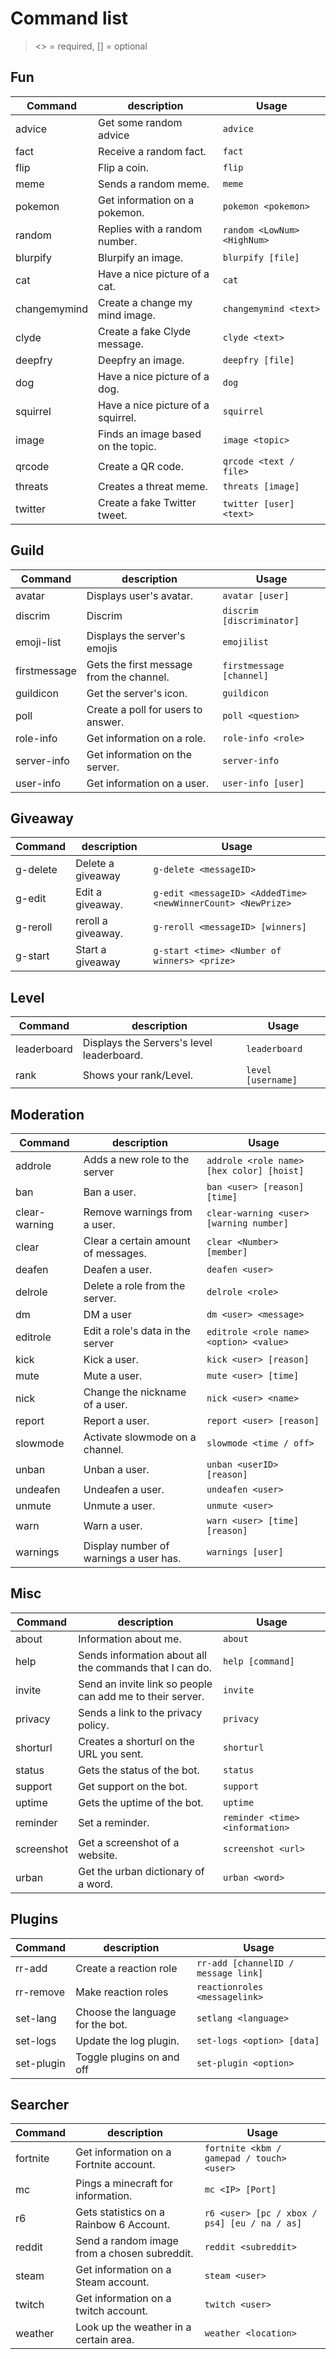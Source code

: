 # Command list
><> = required, [] = optional
## Fun
|	Command	| description	| Usage
|---------------|--------------------|--------------|
| advice	|	Get some random advice	|	`advice`	|
| fact	|	Receive a random fact.	|	`fact`	|
| flip	|	Flip a coin.	|	`flip`	|
| meme	|	Sends a random meme.	|	`meme`	|
| pokemon	|	Get information on a pokemon.	|	`pokemon <pokemon>`	|
| random	|	Replies with a random number.	|	`random <LowNum> <HighNum>`	|
| blurpify	|	Blurpify an image.	|	`blurpify [file]`	|
| cat	|	Have a nice picture of a cat.	|	`cat`	|
| changemymind	|	Create a change my mind image.	|	`changemymind <text>`	|
| clyde	|	Create a fake Clyde message.	|	`clyde <text>`	|
| deepfry	|	Deepfry an image.	|	`deepfry [file]`	|
| dog	|	Have a nice picture of a dog.	|	`dog`	|
| squirrel	|	Have a nice picture of a squirrel.	|	`squirrel`	|
| image	|	Finds an image based on the topic.	|	`image <topic>`	|
| qrcode	|	Create a QR code.	|	`qrcode <text / file>`	|
| threats	|	Creates a threat meme.	|	`threats [image]`	|
| twitter	|	Create a fake Twitter tweet.	|	`twitter [user] <text>`	|


## Guild
|	Command	| description	| Usage
|---------------|--------------------|--------------|
| avatar	|	Displays user's avatar.	|	`avatar [user]`	|
| discrim	|	Discrim	|	`discrim [discriminator]`	|
| emoji-list	|	Displays the server's emojis	|	`emojilist`	|
| firstmessage	|	Gets the first message from the channel.	|	`firstmessage [channel]`	|
| guildicon	|	Get the server's icon.	|	`guildicon`	|
| poll	|	Create a poll for users to answer.	|	`poll <question>`	|
| role-info	|	Get information on a role.	|	`role-info <role>`	|
| server-info	|	Get information on the server.	|	`server-info`	|
| user-info	|	Get information on a user.	|	`user-info [user]`	|


## Giveaway
|	Command	| description	| Usage
|---------------|--------------------|--------------|
| g-delete	|	Delete a giveaway	|	`g-delete <messageID>`	|
| g-edit	|	Edit a giveaway.	|	`g-edit <messageID> <AddedTime> <newWinnerCount> <NewPrize>`	|
| g-reroll	|	reroll a giveaway.	|	`g-reroll <messageID> [winners]`	|
| g-start	|	Start a giveaway	|	`g-start <time> <Number of winners> <prize>`	|


## Level
|	Command	| description	| Usage
|---------------|--------------------|--------------|
| leaderboard	|	Displays the Servers's level leaderboard.	|	`leaderboard`	|
| rank	|	Shows your rank/Level.	|	`level [username]`	|


## Moderation
|	Command	| description	| Usage
|---------------|--------------------|--------------|
| addrole	|	Adds a new role to the server	|	`addrole <role name> [hex color] [hoist]`	|
| ban	|	Ban a user.	|	`ban <user> [reason] [time]`	|
| clear-warning	|	Remove warnings from a user.	|	`clear-warning <user> [warning number]`	|
| clear	|	Clear a certain amount of messages.	|	`clear <Number> [member]`	|
| deafen	|	Deafen a user.	|	`deafen <user>`	|
| delrole	|	Delete a role from the server.	|	`delrole <role>`	|
| dm	|	DM a user	|	`dm <user> <message>`	|
| editrole	|	Edit a role's data in the server	|	`editrole <role name> <option> <value>`	|
| kick	|	Kick a user.	|	`kick <user> [reason]`	|
| mute	|	Mute a user.	|	`mute <user> [time]`	|
| nick	|	Change the nickname of a user.	|	`nick <user> <name>`	|
| report	|	Report a user.	|	`report <user> [reason]`	|
| slowmode	|	Activate slowmode on a channel.	|	`slowmode <time / off>`	|
| unban	|	Unban a user.	|	`unban <userID> [reason]`	|
| undeafen	|	Undeafen a user.	|	`undeafen <user>`	|
| unmute	|	Unmute a user.	|	`unmute <user>`	|
| warn	|	Warn a user.	|	`warn <user> [time] [reason]`	|
| warnings	|	Display number of warnings a user has.	|	`warnings [user]`	|


## Misc
|	Command	| description	| Usage
|---------------|--------------------|--------------|
| about	|	Information about me.	|	`about`	|
| help	|	Sends information about all the commands that I can do.	|	`help [command]`	|
| invite	|	Send an invite link so people can add me to their server.	|	`invite`	|
| privacy	|	Sends a link to the privacy policy.	|	`privacy`	|
| shorturl	|	Creates a shorturl on the URL you sent.	|	`shorturl`	|
| status	|	Gets the status of the bot.	|	`status`	|
| support	|	Get support on the bot.	|	`support`	|
| uptime	|	Gets the uptime of the bot.	|	`uptime`	|
| reminder	|	Set a reminder.	|	`reminder <time> <information>`	|
| screenshot	|	Get a screenshot of a website.	|	`screenshot <url>`	|
| urban	|	Get the urban dictionary of a word.	|	`urban <word>`	|


## Plugins
|	Command	| description	| Usage
|---------------|--------------------|--------------|
| rr-add	|	Create a reaction role	|	`rr-add [channelID / message link]`	|
| rr-remove	|	Make reaction roles	|	`reactionroles <messagelink>`	|
| set-lang	|	Choose the language for the bot.	|	`setlang <language>`	|
| set-logs	|	Update the log plugin.	|	`set-logs <option> [data]`	|
| set-plugin	|	Toggle plugins on and off	|	`set-plugin <option>`	|


## Searcher
|	Command	| description	| Usage
|---------------|--------------------|--------------|
| fortnite	|	Get information on a Fortnite account.	|	`fortnite <kbm / gamepad / touch> <user>`	|
| mc	|	Pings a minecraft for information.	|	`mc <IP> [Port]`	|
| r6	|	Gets statistics on a Rainbow 6 Account.	|	`r6 <user> [pc / xbox / ps4] [eu / na / as]`	|
| reddit	|	Send a random image from a chosen subreddit.	|	`reddit <subreddit>`	|
| steam	|	Get information on a Steam account.	|	`steam <user>`	|
| twitch	|	Get information on a twitch account.	|	`twitch <user>`	|
| weather	|	Look up the weather in a certain area.	|	`weather <location>`	|

